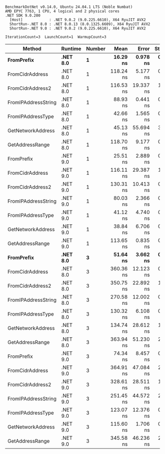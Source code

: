 ```

BenchmarkDotNet v0.14.0, Ubuntu 24.04.1 LTS (Noble Numbat)
AMD EPYC 7763, 1 CPU, 4 logical and 2 physical cores
.NET SDK 9.0.200
  [Host]            : .NET 9.0.2 (9.0.225.6610), X64 RyuJIT AVX2
  ShortRun-.NET 8.0 : .NET 8.0.13 (8.0.1325.6609), X64 RyuJIT AVX2
  ShortRun-.NET 9.0 : .NET 9.0.2 (9.0.225.6610), X64 RyuJIT AVX2

IterationCount=3  LaunchCount=1  WarmupCount=3  

```
| Method              | Runtime  | Number | Mean      | Error     | StdDev   | Min       | Max       | Gen0   | Allocated |
|-------------------- |--------- |------- |----------:|----------:|---------:|----------:|----------:|-------:|----------:|
| **FromPrefix**          | **.NET 8.0** | **1**      |  **16.29 ns** |  **0.978 ns** | **0.054 ns** |  **16.25 ns** |  **16.35 ns** | **0.0033** |      **56 B** |
| FromCidrAddress     | .NET 8.0 | 1      | 118.24 ns |  5.177 ns | 0.284 ns | 118.05 ns | 118.57 ns | 0.0067 |     112 B |
| FromCidrAddress2    | .NET 8.0 | 1      | 116.53 ns | 19.337 ns | 1.060 ns | 115.35 ns | 117.40 ns | 0.0067 |     112 B |
| FromIPAddressString | .NET 8.0 | 1      |  88.93 ns |  0.441 ns | 0.024 ns |  88.90 ns |  88.95 ns | 0.0033 |      56 B |
| FromIPAddressType   | .NET 8.0 | 1      |  42.66 ns |  1.565 ns | 0.086 ns |  42.58 ns |  42.75 ns | 0.0052 |      88 B |
| GetNetworkAddress   | .NET 8.0 | 1      |  45.13 ns | 55.694 ns | 3.053 ns |  43.06 ns |  48.64 ns | 0.0033 |      56 B |
| GetAddressRange     | .NET 8.0 | 1      | 118.70 ns |  9.177 ns | 0.503 ns | 118.13 ns | 119.06 ns | 0.0100 |     168 B |
| FromPrefix          | .NET 9.0 | 1      |  25.51 ns |  2.889 ns | 0.158 ns |  25.34 ns |  25.66 ns | 0.0033 |      56 B |
| FromCidrAddress     | .NET 9.0 | 1      | 116.11 ns | 29.387 ns | 1.611 ns | 114.88 ns | 117.93 ns | 0.0067 |     112 B |
| FromCidrAddress2    | .NET 9.0 | 1      | 130.31 ns | 10.413 ns | 0.571 ns | 129.76 ns | 130.90 ns | 0.0067 |     112 B |
| FromIPAddressString | .NET 9.0 | 1      |  80.03 ns |  2.366 ns | 0.130 ns |  79.91 ns |  80.17 ns | 0.0033 |      56 B |
| FromIPAddressType   | .NET 9.0 | 1      |  41.12 ns |  4.740 ns | 0.260 ns |  40.93 ns |  41.42 ns | 0.0052 |      88 B |
| GetNetworkAddress   | .NET 9.0 | 1      |  38.84 ns |  6.706 ns | 0.368 ns |  38.42 ns |  39.07 ns | 0.0033 |      56 B |
| GetAddressRange     | .NET 9.0 | 1      | 113.65 ns |  0.835 ns | 0.046 ns | 113.60 ns | 113.69 ns | 0.0100 |     168 B |
| **FromPrefix**          | **.NET 8.0** | **3**      |  **51.64 ns** |  **3.662 ns** | **0.201 ns** |  **51.46 ns** |  **51.86 ns** | **0.0100** |     **168 B** |
| FromCidrAddress     | .NET 8.0 | 3      | 360.36 ns | 12.123 ns | 0.664 ns | 359.77 ns | 361.08 ns | 0.0200 |     336 B |
| FromCidrAddress2    | .NET 8.0 | 3      | 350.75 ns | 22.892 ns | 1.255 ns | 349.32 ns | 351.67 ns | 0.0200 |     336 B |
| FromIPAddressString | .NET 8.0 | 3      | 270.58 ns | 12.002 ns | 0.658 ns | 269.86 ns | 271.16 ns | 0.0100 |     168 B |
| FromIPAddressType   | .NET 8.0 | 3      | 130.32 ns |  6.108 ns | 0.335 ns | 129.98 ns | 130.65 ns | 0.0157 |     264 B |
| GetNetworkAddress   | .NET 8.0 | 3      | 134.74 ns | 28.612 ns | 1.568 ns | 132.95 ns | 135.85 ns | 0.0100 |     168 B |
| GetAddressRange     | .NET 8.0 | 3      | 363.94 ns | 51.230 ns | 2.808 ns | 361.43 ns | 366.97 ns | 0.0300 |     504 B |
| FromPrefix          | .NET 9.0 | 3      |  74.34 ns |  8.457 ns | 0.464 ns |  73.91 ns |  74.83 ns | 0.0100 |     168 B |
| FromCidrAddress     | .NET 9.0 | 3      | 364.91 ns | 47.084 ns | 2.581 ns | 362.81 ns | 367.79 ns | 0.0200 |     336 B |
| FromCidrAddress2    | .NET 9.0 | 3      | 328.61 ns | 28.511 ns | 1.563 ns | 326.83 ns | 329.75 ns | 0.0200 |     336 B |
| FromIPAddressString | .NET 9.0 | 3      | 251.45 ns | 44.572 ns | 2.443 ns | 249.66 ns | 254.23 ns | 0.0100 |     168 B |
| FromIPAddressType   | .NET 9.0 | 3      | 123.07 ns | 12.376 ns | 0.678 ns | 122.46 ns | 123.80 ns | 0.0157 |     264 B |
| GetNetworkAddress   | .NET 9.0 | 3      | 115.60 ns |  1.706 ns | 0.094 ns | 115.49 ns | 115.65 ns | 0.0100 |     168 B |
| GetAddressRange     | .NET 9.0 | 3      | 345.58 ns | 46.236 ns | 2.534 ns | 343.98 ns | 348.50 ns | 0.0300 |     504 B |
